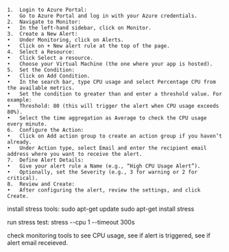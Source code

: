 	1.	Login to Azure Portal:
	•	Go to Azure Portal and log in with your Azure credentials.
	2.	Navigate to Monitor:
	•	In the left-hand sidebar, click on Monitor.
	3.	Create a New Alert:
	•	Under Monitoring, click on Alerts.
	•	Click on + New alert rule at the top of the page.
	4.	Select a Resource:
	•	Click Select a resource.
	•	Choose your Virtual Machine (the one where your app is hosted).
	5.	Set the Condition:
	•	Click on Add Condition.
	•	In the search bar, type CPU usage and select Percentage CPU from the available metrics.
	•	Set the condition to greater than and enter a threshold value. For example:
	•	Threshold: 80 (this will trigger the alert when CPU usage exceeds 80%).
	•	Select the time aggregation as Average to check the CPU usage every minute.
	6.	Configure the Action:
	•	Click on Add action group to create an action group if you haven’t already.
	•	Under Action type, select Email and enter the recipient email address where you want to receive the alert.
	7.	Define Alert Details:
	•	Give your alert rule a Name (e.g., “High CPU Usage Alert”).
	•	Optionally, set the Severity (e.g., 3 for warning or 2 for critical).
	8.	Review and Create:
	•	After configuring the alert, review the settings, and click Create.


install stress tools:
  sudo apt-get update
  sudo apt-get install stress

run stress test:
stress --cpu 1 --timeout 300s

check monitoring tools to see CPU usage, see if alert is triggered, see if alert email receieved.


